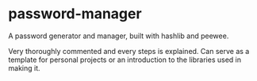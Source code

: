 # password-manager
A password generator and manager, built with hashlib and peewee.

Very thoroughly commented and every steps is explained. Can serve as a template for personal projects or an introduction to the libraries used in making it.

